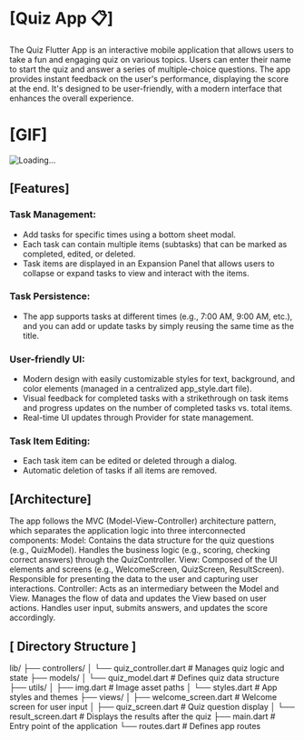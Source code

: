 # [Quiz App 📋]
The Quiz Flutter App is an interactive mobile application that allows users to take a fun and engaging quiz on various topics. Users can enter their name to start the quiz and answer a series of multiple-choice questions. The app provides instant feedback on the user's performance, displaying the score at the end. It's designed to be user-friendly, with a modern interface that enhances the overall experience.

# [GIF]
![Loading...](Gif/Gif.gif)

## [Features]
### Task Management:
- Add tasks for specific times using a bottom sheet modal.
- Each task can contain multiple items (subtasks) that can be marked as completed, edited, or deleted.
- Task items are displayed in an Expansion Panel that allows users to collapse or expand tasks to view and interact with the items.

### Task Persistence:
- The app supports tasks at different times (e.g., 7:00 AM, 9:00 AM, etc.), and you can add or update tasks by simply reusing the same time as the title.

### User-friendly UI:
- Modern design with easily customizable styles for text, background, and color elements (managed in a centralized app_style.dart file).
- Visual feedback for completed tasks with a strikethrough on task items and progress updates on the number of completed tasks vs. total items.
- Real-time UI updates through Provider for state management.

### Task Item Editing:
- Each task item can be edited or deleted through a dialog.
- Automatic deletion of tasks if all items are removed.

## [Architecture]
The app follows the MVC (Model-View-Controller) architecture pattern, which separates the application logic into three interconnected components:
Model:
Contains the data structure for the quiz questions (e.g., QuizModel).
Handles the business logic (e.g., scoring, checking correct answers) through the QuizController.
View:
Composed of the UI elements and screens (e.g., WelcomeScreen, QuizScreen, ResultScreen).
Responsible for presenting the data to the user and capturing user interactions.
Controller:
Acts as an intermediary between the Model and View.
Manages the flow of data and updates the View based on user actions.
Handles user input, submits answers, and updates the score accordingly.
## [ Directory Structure ]
lib/
├── controllers/
│   └── quiz_controller.dart   # Manages quiz logic and state
├── models/
│   └── quiz_model.dart        # Defines quiz data structure
├── utils/
│   ├── img.dart               # Image asset paths
│   └── styles.dart            # App styles and themes
├── views/
│   ├── welcome_screen.dart     # Welcome screen for user input
│   ├── quiz_screen.dart        # Quiz question display
│   └── result_screen.dart      # Displays the results after the quiz
├── main.dart                   # Entry point of the application
└── routes.dart                 # Defines app routes
